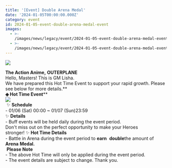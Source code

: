 ```yaml
---
title: '[Event] Double Arena Medal'
date: '2024-01-05T00:00:00.000Z'
category: event
id: 2024-01-05-event-double-arena-medal-event
images:
  - >-
    /images/news/legacy/event/2024-01-05-event-double-arena-medal-event/6913dbbdd6cc4afc99164dca8d9fd026.webp
  - >-
    /images/news/legacy/event/2024-01-05-event-double-arena-medal-event/f4837f209e8e487997489e7acf59ba43_002.webp
---
```


![](/images/news/legacy/event/2024-01-05-event-double-arena-medal-event/6913dbbdd6cc4afc99164dca8d9fd026.webp)  
  
**The Action Anime,** **OUTERPLANE**  
Hello, Masters! This is GM Lisha.  
We have prepared this Hot Time Event to support your rapid growth. Please see below for more details.**  
**◈ Hot Time Event****  
![](/images/news/legacy/event/2024-01-05-event-double-arena-medal-event/f4837f209e8e487997489e7acf59ba43_002.webp)  
 ✨ **Schedule**   
\- 01/06 (Sat) 00:00 ~ 01/07 (Sun)23:59  
✨ **Details**  
\- Buff events will be held daily during the event period.  
Don't miss out on the perfect opportunity to make your Heroes stronger! ✨ **Hot Time Details**  
\- Battle in Arena during the event period to **earn**  **double**the amount of **Arena** **Medal.**  
 ****Please Note****    
\- The above Hot Time will only be applied during the event period.  
\- The event details are subject to change. Thank you.
